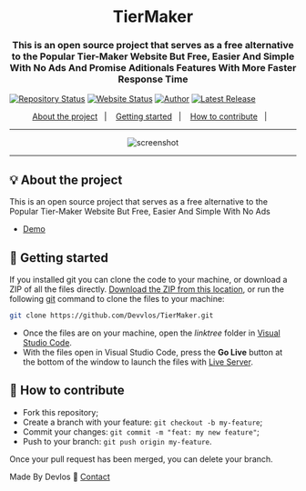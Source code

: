 <h1 align="center">TierMaker</h1>
<h3 align="center">This is an open source project that serves as a free alternative to the Popular Tier-Maker Website But Free, Easier And Simple With No Ads And Promise Aditionals Features With More Faster Response Time</h3>

[![Repository Status](https://img.shields.io/badge/Repository%20Status-Maintained-dark%20green.svg)](https://github.com/Devvlos/TierMaker)
[![Website Status](https://img.shields.io/badge/Website%20Status-Online-green)](https://https://tierlistcreator.netlify.app/)
[![Author](https://img.shields.io/badge/Author-Adhish%20Gupta-blue.svg)](https://twitter.com/Devlos__)
[![Latest Release](https://img.shields.io/badge/Latest%20Release-24%24%April%202024-yellow.svg)](https://github.com/Devvlos/TierMaker)

<p align="center">
  <a href="#-about-the-project">About the project</a>&nbsp;&nbsp;&nbsp;|&nbsp;&nbsp;&nbsp;
  <a href="#-getting-started">Getting started</a>&nbsp;&nbsp;&nbsp;|&nbsp;&nbsp;&nbsp;
  <a href="#-how-to-contribute">How to contribute</a>&nbsp;&nbsp;&nbsp;|&nbsp;&nbsp;&nbsp;
</p>

---

<p align="center">
  <img alt="screenshot" src="demo.png">
</p>

---

## 💡 About the project

This is an open source project that serves as a free alternative to the Popular Tier-Maker Website But Free, Easier And Simple With No Ads

- [Demo](https://https://tierlistcreator.netlify.app/)

## 🚀 Getting started

If you installed git you can clone the code to your machine, or download a ZIP of all the files directly.
[Download the ZIP from this location](https://github.com/Devvlos/TierMaker/archive/refs/heads/main.zip), or run the following [git](https://git-scm.com/downloads) command to clone the files to your machine:

```bash
git clone https://github.com/Devvlos/TierMaker.git
```

- Once the files are on your machine, open the _linktree_ folder in [Visual Studio Code](https://code.visualstudio.com/).
- With the files open in Visual Studio Code, press the **Go Live** button at the bottom of the window to launch the files with [Live Server](https://marketplace.visualstudio.com/items?itemName=ritwickdey.LiveServer).

## 🤔 How to contribute

- Fork this repository;
- Create a branch with your feature: `git checkout -b my-feature`;
- Commit your changes: `git commit -m "feat: my new feature"`;
- Push to your branch: `git push origin my-feature`.

Once your pull request has been merged, you can delete your branch.

Made By Devlos :wave: [Contact](https://twitter.com/Devlos__)
